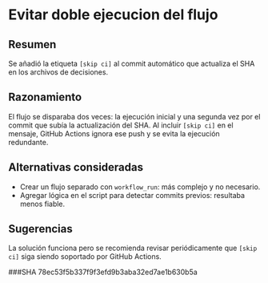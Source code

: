 # Evitar doble ejecucion del flujo

## Resumen
Se añadió la etiqueta `[skip ci]` al commit automático que actualiza el SHA en los archivos de decisiones.

## Razonamiento
El flujo se disparaba dos veces: la ejecución inicial y una segunda vez por el commit que subía la actualización del SHA. Al incluir `[skip ci]` en el mensaje, GitHub Actions ignora ese push y se evita la ejecución redundante.

## Alternativas consideradas
- Crear un flujo separado con `workflow_run`: más complejo y no necesario.
- Agregar lógica en el script para detectar commits previos: resultaba menos fiable.

## Sugerencias
La solución funciona pero se recomienda revisar periódicamente que `[skip ci]` siga siendo soportado por GitHub Actions.

###SHA
78ec53f5b337f9f3efd9b3aba32ed7ae1b630b5a
